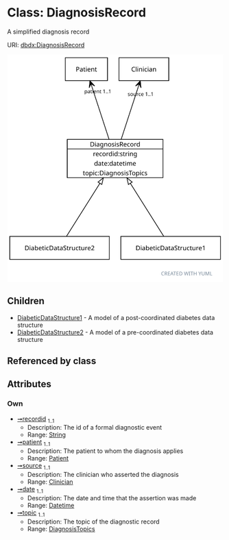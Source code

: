 
# Class: DiagnosisRecord


A simplified diagnosis record

URI: [dbdx:DiagnosisRecord](https://ontologies-r.us/diabetes/DiagnosisRecord)


[![img](images/DiagnosisRecord.svg)](images/DiagnosisRecord.svg)

## Children

 * [DiabeticDataStructure1](DiabeticDataStructure1.md) - A model of a post-coordinated diabetes data structure
 * [DiabeticDataStructure2](DiabeticDataStructure2.md) - A model of a pre-coordinated diabetes data structure

## Referenced by class


## Attributes


### Own

 * [➞recordid](diagnosisRecord__recordid.md)  <sub>1..1</sub>
     * Description: The id of a formal diagnostic event
     * Range: [String](types/String.md)
 * [➞patient](diagnosisRecord__patient.md)  <sub>1..1</sub>
     * Description: The patient to whom the diagnosis applies
     * Range: [Patient](Patient.md)
 * [➞source](diagnosisRecord__source.md)  <sub>1..1</sub>
     * Description: The clinician who asserted the diagnosis
     * Range: [Clinician](Clinician.md)
 * [➞date](diagnosisRecord__date.md)  <sub>1..1</sub>
     * Description: The date and time that the assertion was made
     * Range: [Datetime](types/Datetime.md)
 * [➞topic](diagnosisRecord__topic.md)  <sub>1..1</sub>
     * Description: The topic of the diagnostic record
     * Range: [DiagnosisTopics](DiagnosisTopics.md)
